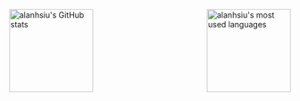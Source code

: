 <!-- ## Hi there 👋 -->

<!--
**Alanhsiu/alanhsiu** is a ✨ _special_ ✨ repository because its `README.md` (this file) appears on your GitHub profile.

Here are some ideas to get you started:

- 🔭 I’m currently working on ...
- 🌱 I’m currently learning ...
- 👯 I’m looking to collaborate on ...
- 🤔 I’m looking for help with ...
- 💬 Ask me about ...
- 📫 How to reach me: ...
- 😄 Pronouns: ...
- ⚡ Fun fact: ...
-->
<div style="display: flex; justify-content: space-between; align-items: center;">
  <picture>
    <source
      srcset="https://github-readme-stats-sigma-five.vercel.app/api?username=alanhsiu&show_icons=true&theme=tokyonight&count_private=true&hide=stars&layout=compact"
      media="(prefers-color-scheme: dark)"
    />
    <source
      srcset="https://github-readme-stats-sigma-five.vercel.app/api?username=alanhsiu&show_icons=true&count_private=true&hide=stars&layout=compact"
      media="(prefers-color-scheme: light), (prefers-color-scheme: no-preference)"
    />
    <img alt="alanhsiu's GitHub stats" style="height: 150px;" src="https://github-readme-stats-sigma-five.vercel.app/api?username=alanhsiu&show_icons=true&theme=tokyonight&count_private=true&hide=stars&layout=compact" />
  </picture>
  <picture>
    <source
      srcset="https://github-readme-stats.vercel.app/api/top-langs/?username=Alanhsiu&theme=tokyonight&layout=compact&hide=prolog,html,qml,matlab,css,makefile,gnuplot,jupyter%20notebook"
      media="(prefers-color-scheme: dark)"
    />
    <source
      srcset="https://github-readme-stats.vercel.app/api/top-langs/?username=Alanhsiutheme=tokyonight&&layout=compact&hide=prolog,html,qml,matlab,css,makefile,gnuplot,jupyter%20notebook"
      media="(prefers-color-scheme: light), (prefers-color-scheme: no-preference)"
    />
    <img alt="alanhsiu's most used languages" style="height: 150px;" src="https://github-readme-stats.vercel.app/api/top-langs/?username=Alanhsiu&theme=tokyonighte&layout=compact&hide=prolog,html,qml,matlab,css,makefile,gnuplot,jupyter%20notebook" />
  </picture>
</div>
